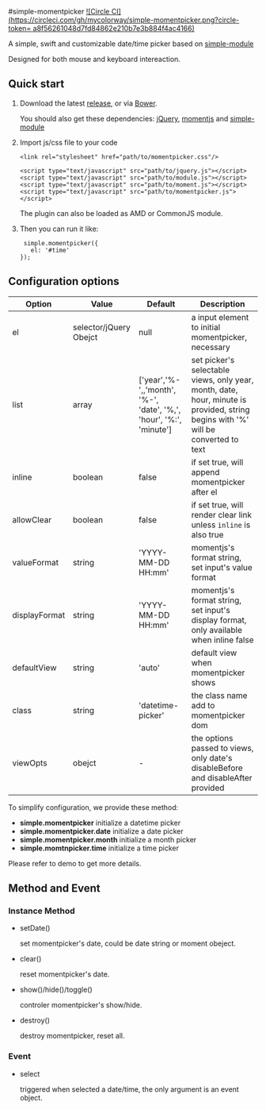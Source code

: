 #simple-momentpicker
[![Circle CI](https://circleci.com/gh/mycolorway/simple-momentpicker.png?circle-token= a8f56261048d7fd84862e210b7e3b884f4ac4166)](https://circleci.com/gh/mycolorway/simple-momentpicker)


A simple, swift and customizable date/time picker based on [simple-module](https://github.com/mycolorway/simple-module)

Designed for both mouse and keyboard intereaction.

## Quick start

1. Download the latest [release](https://github.com/mycolorway/simple-momentpicker/releases), or via [Bower](http://bower.io/).

	You should also get these dependencies: [jQuery](https://jquery.com/), [momentjs](http://momentjs.com/) and [simple-module](https://github.com/mycolorway/simple-module)

2. Import js/css file to your code

	```
	<link rel="stylesheet" href="path/to/momentpicker.css"/>

	<script type="text/javascript" src="path/to/jquery.js"></script>
	<script type="text/javascript" src="path/to/module.js"></script>
	<script type="text/javascript" src="path/to/moment.js"></script>
	<script type="text/javascript" src="path/to/momentpicker.js"></script>

	```

	The plugin can also be loaded as AMD or CommonJS module.

3. Then you can run it like:

	```
	 simple.momentpicker({
       el: '#time'
    });

	```

## Configuration options

| Option        | Value                  | Default                                                            | Description                                                                                                                       |
|---------------|------------------------|--------------------------------------------------------------------|-----------------------------------------------------------------------------------------------------------------------------------|
| el            | selector/jQuery Obejct | null                                                               | a input element to initial momentpicker, necessary                                                                                |
| list          | array                  | ['year','%-',,'month', '%-', 'date', '%,', 'hour', '%:', 'minute'] | set picker's selectable views, only year, month, date, hour, minute is provided, string begins with '%' will be converted to text |
| inline        | boolean                | false                                                              | if set true, will append momentpicker after el                                                                                    |
| allowClear | boolean | false | if set true, will render clear link unless `inline` is also true |
| valueFormat   | string                 | 'YYYY-MM-DD HH:mm'                                                 | momentjs's format string, set input's value format                                                                                |
| displayFormat | string                 | 'YYYY-MM-DD HH:mm'                                                 | momentjs's format string, set input's display format, only available when inline false                                            |
| defaultView   | string                 | 'auto'                                                             | default view when momentpicker shows                                                                                              |
| class         | string                 | 'datetime-picker'                                                  | the class name add to momentpicker dom                                                                                            |
| viewOpts      | obejct                 | -                                                                  | the options passed to views, only date's disableBefore and disableAfter provided                                                  |                                                            |

To simplify configuration, we provide these method:

- **simple.momentpicker** initialize a datetime picker
- **simple.momentpicker.date** initialize a date picker
- **simple.momentpicker.month** initialize a month picker
- **simple.momtnpicker.time** initialize a time picker

Please refer to demo to get more details.

## Method and Event

### Instance Method

- setDate()

	set momentpicker's date, could be date string or moment obeject.

- clear()

	reset momentpicker's date.

- show()/hide()/toggle()

	controler momentpicker's show/hide.

- destroy()

	destroy momentpicker, reset all.


### Event

- select

	triggered when selected a date/time, the only argument is an event object.
